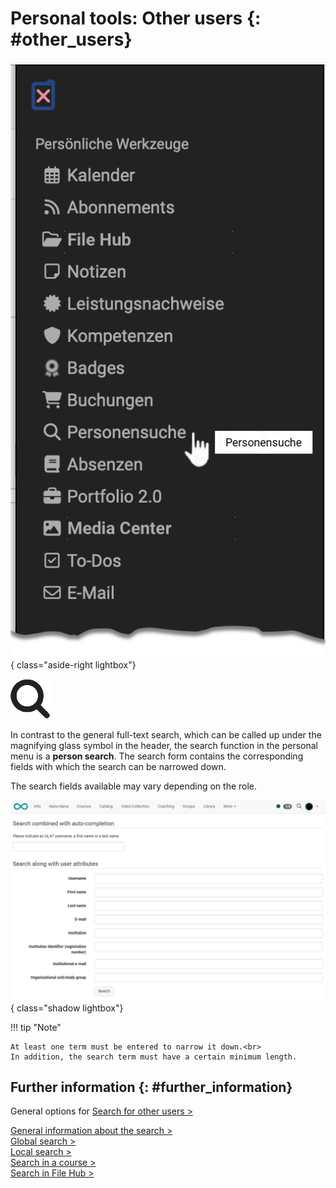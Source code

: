# Personal tools: Other users {: #other_users}

![pers_menu_other_users_v2_de.png](assets/pers_menu_other_users_v2_de.png){ class="aside-right lightbox"}

![icon_other_users.png](assets/icon_other_users.png)


In contrast to the general full-text search, which can be called up under the magnifying glass symbol in the header, the search function in the personal menu is a **person search**. The search form contains the corresponding fields with which the search can be narrowed down. 

The search fields available may vary depending on the role.

![search other users](assets/Personensuche_20_en.png){ class="shadow lightbox"}

!!! tip "Note"

    At least one term must be entered to narrow it down.<br>
    In addition, the search term must have a certain minimum length.


## Further information {: #further_information}

General options for [Search for other users >](../basic_concepts/Search_Person.md)<br>

[General information about the search >](../basic_concepts/Search_General.md)<br>
[Global search >](../basic_concepts/Search_Global.md)<br>
[Local search >](../basic_concepts/Search_Local.md)<br>
[Search in a course >](../basic_concepts/Search_in_Course.md)<br>
[Search in File Hub >](../basic_concepts/Search_in_FileHub.md)<br>



